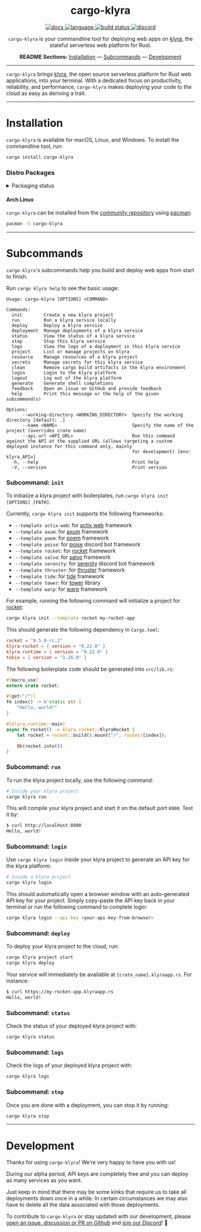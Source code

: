 <!-- markdownlint-disable -->
<div align="center">

# cargo-klyra

<p align=center>
  <a href="https://docs.rs/klyra-service">
    <img alt="docs" src="https://img.shields.io/badge/docs-reference-orange">
  </a>
  <a href="https://github.com/klyra-hq/klyra/search?l=rust">
    <img alt="language" src="https://img.shields.io/badge/language-Rust-orange.svg">
  </a>
  <a href="https://circleci.com/gh/klyra-hq/klyra/">
    <img alt="build status" src="https://circleci.com/gh/klyra-hq/klyra.svg?style=shield"/>
  </a>
  <a href="https://discord.gg/klyra">
    <img alt="discord" src="https://img.shields.io/discord/803236282088161321?logo=discord"/>
  </a>
</p>
<!-- markdownlint-restore -->
<!-- markdownlint-disable MD001 -->

`cargo-klyra` is your commandline tool for deploying web apps on [klyra](https://www.klyra.rs/), the stateful serverless web platform for Rust.

**README Sections:** [Installation](#installation) — [Subcommands](#subcommands) — [Development](#development)

</div>

---

`cargo-klyra` brings [klyra](https://www.klyra.rs/), the open source serverless platform for Rust web applications, into your terminal. With a dedicated focus on productivity, reliability, and performance, `cargo-klyra` makes deploying your code to the cloud as easy as deriving a trait.

---

<!-- markdownlint-disable-next-line -->
<a id="installation"><h1>Installation</h1></a>

`cargo-klyra` is available for macOS, Linux, and Windows. To install the commandline tool, run:

```bash
cargo install cargo-klyra
```

### Distro Packages

<details>
  <summary>Packaging status</summary>

[![Packaging status](https://repology.org/badge/vertical-allrepos/cargo-klyra.svg)](https://repology.org/project/cargo-klyra/versions)

</details>

#### Arch Linux

`cargo-klyra` can be installed from the [community repository](https://archlinux.org/packages/community/x86_64/cargo-klyra) using [pacman](https://wiki.archlinux.org/title/Pacman):

```sh
pacman -S cargo-klyra
```

---

<!-- markdownlint-disable-next-line -->
<a id="subcommands"><h1>Subcommands</h1></a>

`cargo-klyra`'s subcommands help you build and deploy web apps from start to finish.

Run `cargo klyra help` to see the basic usage:

```text
Usage: cargo-klyra [OPTIONS] <COMMAND>

Commands:
  init        Create a new klyra project
  run         Run a klyra service locally
  deploy      Deploy a klyra service
  deployment  Manage deployments of a klyra service
  status      View the status of a klyra service
  stop        Stop this klyra service
  logs        View the logs of a deployment in this klyra service
  project     List or manage projects on klyra
  resource    Manage resources of a klyra project
  secrets     Manage secrets for this klyra service
  clean       Remove cargo build artifacts in the klyra environment
  login       Login to the klyra platform
  logout      Log out of the klyra platform
  generate    Generate shell completions
  feedback    Open an issue on GitHub and provide feedback
  help        Print this message or the help of the given subcommand(s)

Options:
      --working-directory <WORKING_DIRECTORY>  Specify the working directory [default: .]
      --name <NAME>                            Specify the name of the project (overrides crate name)
      --api-url <API_URL>                      Run this command against the API at the supplied URL (allows targeting a custom deployed instance for this command only, mainly
                                               for development) [env: klyra_API=]
  -h, --help                                   Print help
  -V, --version                                Print version
```

### Subcommand: `init`

To initialize a klyra project with boilerplates, run `cargo klyra init [OPTIONS] [PATH]`.

Currently, `cargo klyra init` supports the following frameworks:

- `--template actix-web`: for [actix web](https://actix.rs/) framework
- `--template axum`: for [axum](https://github.com/tokio-rs/axum) framework
- `--template poem`: for [poem](https://github.com/poem-web/poem) framework
- `--template poise`: for [poise](https://github.com/serenity-rs/poise) discord bot framework
- `--template rocket`: for [rocket](https://rocket.rs/) framework
- `--template salvo`: for [salvo](https://salvo.rs/) framework
- `--template serenity`: for [serenity](https://github.com/serenity-rs/serenity) discord bot framework
- `--template thruster`: for [thruster](https://github.com/thruster-rs/Thruster) framework
- `--template tide`: for [tide](https://github.com/http-rs/tide) framework
- `--template tower`: for [tower](https://github.com/tower-rs/tower) library
- `--template warp`: for [warp](https://github.com/seanmonstar/warp) framework

For example, running the following command will initialize a project for [rocket](https://rocket.rs/):

```sh
cargo klyra init --template rocket my-rocket-app
```

This should generate the following dependency in `Cargo.toml`:

```toml
rocket = "0.5.0-rc.2"
klyra-rocket = { version = "0.22.0" }
klyra-runtime = { version = "0.22.0" }
tokio = { version = "1.26.0" }
```

The following boilerplate code should be generated into `src/lib.rs`:

```rust
#[macro_use]
extern crate rocket;

#[get("/")]
fn index() -> &'static str {
    "Hello, world!"
}

#[klyra_runtime::main]
async fn rocket() -> klyra_rocket::KlyraRocket {
    let rocket = rocket::build().mount("/", routes![index]);

    Ok(rocket.into())
}
```

### Subcommand: `run`

To run the klyra project locally, use the following command:

```sh
# Inside your klyra project
cargo klyra run
```

This will compile your klyra project and start it on the default port `8000`. Test it by:

```sh
$ curl http://localhost:8000
Hello, world!
```

### Subcommand: `login`

Use `cargo klyra login` inside your klyra project to generate an API key for the klyra platform:

```sh
# Inside a klyra project
cargo klyra login
```

This should automatically open a browser window with an auto-generated API key for your project. Simply copy-paste the API key back in your terminal or run the following command to complete login:

```sh
cargo klyra login --api-key <your-api-key-from-browser>
```

### Subcommand: `deploy`

To deploy your klyra project to the cloud, run:

```sh
cargo klyra project start
cargo klyra deploy
```

Your service will immediately be available at `{crate_name}.klyraapp.rs`. For instance:

```sh
$ curl https://my-rocket-app.klyraapp.rs
Hello, world!
```

### Subcommand: `status`

Check the status of your deployed klyra project with:

```sh
cargo klyra status
```

### Subcommand: `logs`

Check the logs of your deployed klyra project with:

```sh
cargo klyra logs
```

### Subcommand: `stop`

Once you are done with a deployment, you can stop it by running:

```sh
cargo klyra stop
```

---

<!-- markdownlint-disable-next-line -->
<a id="development"><h1>Development</h1></a>

Thanks for using `cargo-klyra`! We’re very happy to have you with us!

During our alpha period, API keys are completely free and you can deploy as many services as you want.

Just keep in mind that there may be some kinks that require us to take all deployments down once in a while. In certain circumstances we may also have to delete all the data associated with those deployments.

To contribute to `cargo-klyra` or stay updated with our development, please [open an issue, discussion or PR on Github](https://github.com/klyra-hq/klyra) and [join our Discord](https://discord.gg/klyra)! 🚀

